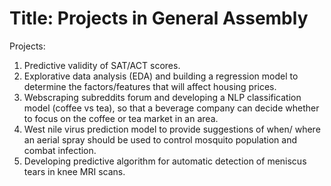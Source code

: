 # Title: Projects in General Assembly

Projects:
1. Predictive validity of SAT/ACT scores.
2. Explorative data analysis (EDA) and building a regression model to determine the factors/features that will affect housing prices.
3. Webscraping subreddits forum and developing a NLP classification model (coffee vs tea), so that a beverage company can decide whether to focus on the coffee or tea market in an area.
4. West nile virus prediction model to provide suggestions of when/ where an aerial spray should be used to control mosquito population and combat infection.
5. Developing predictive algorithm for automatic detection of meniscus tears in knee MRI scans.
